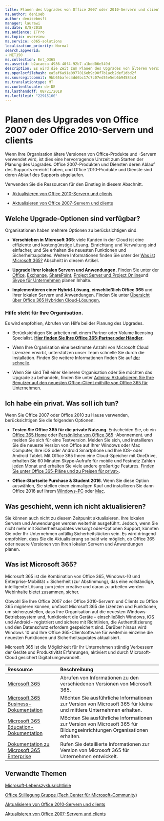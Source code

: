 ```yaml
---
title: Planen des Upgrades von Office 2007 oder 2010-Servern und clients
ms.author: deniseb
author: denisebmsft
manager: laurawi
ms.date: 8/8/2018
ms.audience: ITPro
ms.topic: overview
ms.service: o365-solutions
localization_priority: Normal
search.appverid:
- MET150
ms.collection: Ent_O365
ms.assetid: b2acaeca-4986-40f4-92b7-a1bdd06e549d
description: Es wird die Zeit zum Planen des Upgrades von älteren Versionen von Office-Produkte und -Servern. Verwenden Sie diese Ressourcen zum Einstieg in den Plan.
ms.openlocfilehash: ea5af6a91a0977016eb9c90f7b1acb2def1dbd2f
ms.sourcegitcommit: 9bb65bafec4dd6bc17c7c07ed55e5eb6b94584c4
ms.translationtype: MT
ms.contentlocale: de-DE
ms.lasthandoff: 08/21/2018
ms.locfileid: "22915160"
---
```

# <a name="plan-your-upgrade-from-office-2007-or-office-2010-servers-and-clients"></a>Planen des Upgrades von Office 2007 oder Office 2010-Servern und clients

Wenn Ihre Organisation ältere Versionen von Office-Produkte und -Servern verwendet wird, ist dies eine hervorragende Uhrzeit zum Starten der Planung des Upgrades. Office 2007-Produkten und Diensten deren Ablauf des Supports erreicht haben, und Office 2010-Produkte und Dienste sind deren Ablauf des Supports abgelaufen. 

Verwenden Sie die Ressourcen für den Einstieg in diesem Abschnitt.

- [Aktualisieren von Office 2010-Servern und clients](upgrade-from-office-2010-servers-and-products.md)

- [Aktualisieren von Office 2007-Servern und clients](upgrade-from-office-2007-servers-and-products.md)

## <a name="what-upgrade-options-are-available"></a>Welche Upgrade-Optionen sind verfügbar?      

Organisationen haben mehrere Optionen zu berücksichtigen sind.

- **Verschieben in Microsoft 365**: viele Kunden in der Cloud ist eine effiziente und kostengünstige Lösung. Einrichtung und Verwaltung sind einfacher, und Sie erhalten die neuesten Funktionen und Sicherheitsupdates. Weitere Informationen finden Sie unter der [Was ist Microsoft 365?](#what-is-microsoft-365) Abschnitt in diesem Artikel.
    
- **Upgrade Ihrer lokalen Servern und Anwendungen.** Finden Sie unter der [Office](https://docs.microsoft.com/DeployOffice/office-2010-end-support-roadmap), [Exchange](exchange-2010-end-of-support.md), [SharePoint](upgrade-from-sharepoint-2010.md), [Project Server und Project Online](https://docs.microsoft.com/project/planning-project-server-and-project-online-for-technical-decision-makers)und [Skype für Unternehmen](https://docs.microsoft.com/skypeforbusiness/plan-your-deployment/upgrade) planen Inhalte. 
    
- **Implementieren einer Hybrid-Lösung, einschließlich Office 365** und Ihrer lokalen Servern und Anwendungen. Finden Sie unter [Übersicht über Office 365 Hybriden Cloud-Lösungen.](https://support.office.com/article/59616fab-acdb-40e9-b414-cf0c965c80b7.aspx)
    
### <a name="help-is-available-for-your-organization"></a>Hilfe steht für Ihre Organisation.

Es wird empfohlen, Abrufen von Hilfe bei der Planung des Upgrades.

- Berücksichtigen Sie arbeiten mit einem Partner oder Volume licensing Specialist. **[Hier finden Sie Ihre Office 365-Partner oder Händler](https://support.office.com/article/b6c18a9b-2aed-4c84-9d75-af709160258c.aspx)**. 

- Wenn Ihre Organisation eine bestimmte Anzahl von Microsoft Cloud Lizenzen erwirbt, unterstützen unser Team schnelle Sie durch die Installation. Finden Sie weitere Informationen finden Sie auf [der schnelle](https://www.microsoft.com/fasttrack).

- Wenn Sie sind Teil einer kleineren Organisation oder Sie möchten das Upgrade zu behandeln, finden Sie unter [Admins: Aktualisieren Sie Ihre Benutzer auf den neuesten Office-Client mithilfe von Office 365 für Unternehmen](https://support.office.com/article/f6b00895-b5fd-4af6-a656-b7788ea20cbb.aspx). 
  
## <a name="im-a-home-user-what-do-i-do"></a>Ich habe ein privat. Was soll ich tun?

Wenn Sie Office 2007 oder Office 2010 zu Hause verwenden, berücksichtigen Sie die folgenden Optionen:

- **Testen Sie Office 365 für die private Nutzung**. Entscheiden Sie, ob ein [Office 365 Home](https://www.microsoft.com/p/office-365-home/cfq7ttc0k5dm) oder [Persönliche von Office 365](https://www.microsoft.com/p/office-365-personal/cfq7ttc0k5bf) -Abonnement. und melden Sie sich für eine Testversion. Melden Sie sich, und installieren Sie die neueste Version von Office auf Ihrer Windows oder Mac Computer, Ihre iOS oder Android Smartphone und Ihre IOS- oder Android Tablet. Mit Office 365 Ihnen eine Cloud-Speicher mit OneDrive, erhalten Sie 60 Minuten Skype-Aufrufe für mobile und Festnetz Zahlen jeden Monat und erhalten Sie viele andere großartige Features. [Finden Sie unter Office 365-Pläne und zu Preisen für privat-](https://products.office.com/explore-office-for-home).
    
- **Office-Startseite Purchase &amp; Student 2016**. Wenn Sie diese Option auswählen, Sie stellen einen einmaligen Kauf und installieren Sie dann Office 2016 auf Ihrem [Windows-PC](https://www.microsoft.com/p/office-home-student-2016-for-pc/cfq7ttc0k5fc) oder [Mac](https://products.office.com/buy/compare-microsoft-office-products-for-mac). 


## <a name="what-happens-if-i-dont-upgrade"></a>Was geschieht, wenn ich nicht aktualisieren?

Sie können auch nicht zu diesem Zeitpunkt aktualisieren. Ihre lokalen Servern und Anwendungen werden weiterhin ausgeführt. Jedoch, wenn Sie nicht mehr mit Sicherheitsupdates versorgt oder-Optionen Support, könnten Sie oder Ihr Unternehmen anfällig Sicherheitslücken sein. Es wird dringend empfohlen, dass Sie die Aktualisierung so bald wie möglich, ob Office 365 oder neuere Versionen von Ihren lokalen Servern und Anwendungen planen.
   
## <a name="what-is-microsoft-365"></a>Was ist Microsoft 365?

Microsoft 365 ist die Kombination von Office 365, Windows-10 und Enterprise-Mobilität + Sicherheit (zur Abstimmung), das eine vollständige, intelligente Lösung zum jeder creative und daran zu arbeiten werden Webinhalte bietet zusammen, sicher. 
  
Obwohl Sie Ihre Office 2007 oder Office 2010-Servern und Clients zu Office 365 migrieren können, umfasst Microsoft 365 die Lizenzen und Funktionen, um sicherzustellen, dass Ihre Organisation auf die neuesten Windows-Betriebssystem und, funktioniert die Geräte – einschließlich Windows, iOS und Android – registriert und sichere mit Richtlinien, die Authentifizierung und den Datenschutz erfordern gespeichert sind. Darüber hinaus wird Windows 10 und Ihre Office 365-Clientsoftware für weiterhin einzelne die neuesten Funktionen und Sicherheitsupdates aktualisiert.
  
Microsoft 365 ist die Möglichkeit für Ihr Unternehmen ständig Verbessern der Geräte und Produktivität Erfahrungen, aktiviert und durch Microsoft-Cloud gesichert Digital umgewandelt.
  
|**Ressource**|**Beschreibung**|
|:-----|:-----|
|[Microsoft 365](https://www.microsoft.com/microsoft-365) <br/> |Abrufen von Informationen zu den verschiedenen Versionen von Microsoft 365.  <br/> |
|[Microsoft 365 Business-Dokumentation](https://docs.microsoft.com/microsoft-365/business/) <br/> |Möchten Sie ausführliche Informationen zur Version von Microsoft 365 für kleine und mittlere Unternehmen erhalten.  <br/> |
|[Microsoft 365 Education-Dokumentation](https://docs.microsoft.com/microsoft-365/education/) <br/> |Möchten Sie ausführliche Informationen zur Version von Microsoft 365 für Bildungseinrichtungen Organisationen erhalten.  <br/> |
|[Dokumentation zu Microsoft 365 Enterprise](https://docs.microsoft.com/microsoft-365/enterprise/) <br/> |Rufen Sie detaillierte Informationen zur Version von Microsoft 365 für Unternehmen entwickelt.  <br/> |

   
## <a name="related-topics"></a>Verwandte Themen
  
[Microsoft-Lebenszyklusrichtlinie](https://go.microsoft.com/fwlink/?linkid=865200)

[Office Stilllegung Gruppe (Tech Center für Microsoft-Community)](https://go.microsoft.com/fwlink/?linkid=842065)

[Aktualisieren von Office 2010-Servern und clients](upgrade-from-office-2010-servers-and-products.md)

[Aktualisieren von Office 2007-Servern und clients](upgrade-from-office-2007-servers-and-products.md)



